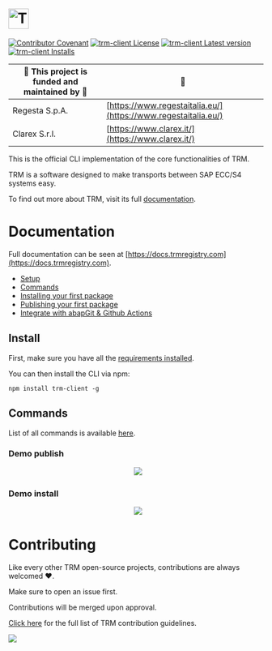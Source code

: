 # <a href="https://docs.trmregistry.com/#/server/README"><img src="https://docs.trmregistry.com/_media/logo.png" height="40" alt="TRM"></a>

[![Contributor Covenant](https://img.shields.io/badge/Contributor%20Covenant-1.3.0-4baaaa.svg)](https://github.com/RegestaItalia/trm-docs/blob/main/CODE_OF_CONDUCT.md)
[![trm-client License](https://img.shields.io/github/license/RegestaItalia/trm-client)](https://github.com/RegestaItalia/trm-client)
[![trm-client Latest version](https://img.shields.io/npm/v/trm-client)](https://www.npmjs.com/package/trm-client)
[![trm-client Installs](https://img.shields.io/npm/dt/trm-client)](https://www.npmjs.com/package/trm-client)

| 🚀 This project is funded and maintained by 🏦  | 🔗                                                             |
|-------------------------------------------------|----------------------------------------------------------------|
| Regesta S.p.A.                                  | [https://www.regestaitalia.eu/](https://www.regestaitalia.eu/) |
| Clarex S.r.l.                                   | [https://www.clarex.it/](https://www.clarex.it/)               |

This is the official CLI implementation of the core functionalities of TRM.

TRM is a software designed to make transports between SAP ECC/S4 systems easy.

To find out more about TRM, visit its full [documentation](https://docs.trmregistry.com).

# Documentation <!-- {docsify-remove} -->

Full documentation can be seen at [https://docs.trmregistry.com](https://docs.trmregistry.com).

<!-- START TABLE_OF_CONTENTS.md -->
- [Setup](/docs/setup.md)
- [Commands](/docs/commands.md)
- [Installing your first package](/docs/examples/install.md)
- [Publishing your first package](/docs/examples/publish.md)
- [Integrate with abapGit & Github Actions](/docs/examples/githubActions.md)
<!-- END TABLE_OF_CONTENTS.md -->

## Install <!-- {docsify-remove} -->

First, make sure you have all the [requirements installed](/docs/setup.md#trm-client-requirements).

You can then install the CLI via npm:

`npm install trm-client -g`

## Commands <!-- {docsify-remove} -->

List of all commands is available [here](/docs/commands.md).

### Demo publish <!-- {docsify-remove} -->

<p align="center">
  <img src="https://docs.trmregistry.com/_media/publish.gif" />
</p>

### Demo install <!-- {docsify-remove} -->

<p align="center">
  <img src="https://docs.trmregistry.com/_media/install.gif" />
</p>

# Contributing <!-- {docsify-remove} -->

Like every other TRM open-source projects, contributions are always welcomed ❤️.

Make sure to open an issue first.

Contributions will be merged upon approval.

[Click here](https://docs.trmregistry.com/#/CONTRIBUTING) for the full list of TRM contribution guidelines.

[<img src="https://trmregistry.com/public/contributors?image=true">](https://docs.trmregistry.com/#/?id=contributors)
